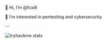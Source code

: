 👋 Hi, I’m @fcxi8

👀 I’m interested in pentesting and cybersecurity

--

![tryhackme stats](https://raw.githubusercontent.com/<SET_USERNAME_HERE>/<SET_USERNAME_HERE>/master/assets/thm_propic.png)

